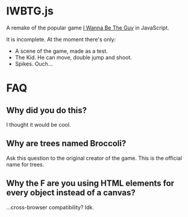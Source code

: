 # IWBTG.js
A remake of the popular game [I Wanna Be The Guy](https://iwbtg.kayin.moe/) in JavaScript.

It is incomplete. At the moment there's only:
- A scene of the game, made as a test.
- The Kid. He can move, double jump and shoot.
- Spikes. Ouch...

# FAQ

## Why did you do this?
I thought it would be cool.

## Why are trees named Broccoli?
Ask this question to the original creator of the game. This is the official name for trees.

## Why the F are you using HTML elements for every object instead of a canvas?
...cross-browser compatibility? Idk.